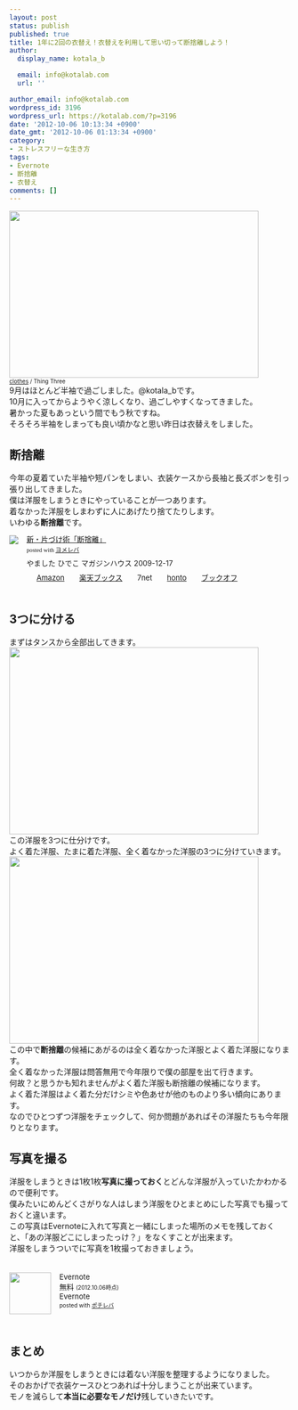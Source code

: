 ```yaml
---
layout: post
status: publish
published: true
title: 1年に2回の衣替え！衣替えを利用して思い切って断捨離しよう！
author:
  display_name: kotala_b

  email: info@kotalab.com
  url: ''

author_email: info@kotalab.com
wordpress_id: 3196
wordpress_url: https://kotalab.com/?p=3196
date: '2012-10-06 10:13:34 +0900'
date_gmt: '2012-10-06 01:13:34 +0900'
category:
- ストレスフリーな生き方
tags:
- Evernote
- 断捨離
- 衣替え
comments: []
---
```

<p><a href="https://kotalab.com/wp-content/uploads/koromogae_121006.jpg" target="_blank"><img src="https://kotalab.com/wp-content/uploads/koromogae_121006.jpg" alt="" title="koromogae_121006" width="448" height="300" class="alignnone size-full wp-image-3200" /></a><br />
<span style="font-size:10px;"><a href="https://www.flickr.com/photos/perry-moore-photography/3586146431/" target="_blank">clothes</a> / Thing Three</span><br />
9月はほとんど半袖で過ごしました。@kotala_bです。<br />
10月に入ってからようやく涼しくなり、過ごしやすくなってきました。<br />
暑かった夏もあっという間でもう秋ですね。<br />
そろそろ半袖をしまっても良い頃かなと思い昨日は衣替えをしました。<br />
<!--more--></p>
<h2>断捨離</h2>
<p>今年の夏着ていた半袖や短パンをしまい、衣装ケースから長袖と長ズボンを引っ張り出してきました。<br />
僕は洋服をしまうときにやっていることが一つあります。<br />
着なかった洋服をしまわずに人にあげたり捨てたりします。<br />
いわゆる<strong>断捨離</strong>です。</p>
<div class="booklink-box" style="text-align:left;padding-bottom:20px;font-size:small;/zoom: 1;overflow: hidden;">
<div class="booklink-image" style="float:left;margin:0 15px 10px 0;"><a href="https://www.amazon.co.jp/exec/obidos/asin/4838720521/same-22/" name="booklink" rel="nofollow" target="_blank"><img src="https://images-fe.ssl-images-amazon.com/images/I/41xMTWv74ML._SL160_.jpg" style="border: none;" /></a></div>
<div class="booklink-info" style="line-height:120%;/zoom: 1;overflow: hidden;">
<div class="booklink-name" style="margin-bottom:10px;line-height:120%"><a href="https://www.amazon.co.jp/exec/obidos/asin/4838720521/same-22/" rel="nofollow" name="booklink" target="_blank">新・片づけ術「断捨離」</a>
<div class="booklink-powered-date" style="font-size:8pt;margin-top:5px;font-family:verdana;line-height:120%">posted with <a href="https://yomereba.com" target="_blank">ヨメレバ</a></div>
</div>
<div class="booklink-detail" style="margin-bottom:5px;">やました ひでこ マガジンハウス 2009-12-17    </div>
<div class="booklink-link2" style="margin-top:10px;">
<div class="shoplinkamazon" style="display:inline;margin-right:5px;background: url('https://img.yomereba.com/tam_y.gif') 0 0 no-repeat;padding: 2px 0 2px 18px;white-space: nowrap;"><a href="https://www.amazon.co.jp/exec/obidos/asin/4838720521/same-22/" rel="nofollow" target="_blank" title="アマゾン" >Amazon</a></div>
<div class="shoplinkrakuten" style="display:inline;margin-right:5px;background: url('https://img.yomereba.com/tam_y.gif') 0 -50px no-repeat;padding: 2px 0 2px 18px;white-space: nowrap;"><a href="https://hb.afl.rakuten.co.jp/hgc/0fa7afc8.bbfc196a.0fa7afc9.d56c38f1/?pc=http%3A%2F%2Fbooks.rakuten.co.jp%2Frb%2F6254902%2F%3Fscid%3Daf_ich_link_urltxt%26m%3Dhttp%3A%2F%2Fm.rakuten.co.jp%2Fev%2Fbook%2F" rel="nofollow" target="_blank" title="楽天ブックス" >楽天ブックス</a></div>
<div class="shoplinkseven" style="display:inline;margin-right:5px;background: url('https://img.yomereba.com/tam_y.gif') 0 -100px no-repeat;padding: 2px 0 2px 18px;white-space: nowrap;"><span class="removed_link" title="click.linksynergy.com/fs-bin/click?id=d2yYUp776R4&amp;subid=&amp;offerid=197738.1&amp;type=10&amp;tmpid=1787&amp;RD_PARM1=http%253A%252F%252Fwww.7netshopping.jp%252Fbooks%252Fsearch_result%252F%253Fctgy%253Dbooks%2526code%253D4838720521">7net</span></div>
<div class="shoplinkbk1" style="display:inline;margin-right:5px;background: url('https://img.yomereba.com/tam_y.gif') 0 -150px no-repeat;padding: 2px 0 2px 18px;white-space: nowrap;"><a href="https://ck.jp.ap.valuecommerce.com/servlet/referral?sid=2967684&pid=881104827&vc_url=http%3A%2F%2Fhonto.jp%2Fnetstore%2Fsearch_021_104838720521.html%3Fsrchf%3D1%26srchGnrNm%3D1" target="_blank" title="bk1" >honto</a></div>
<div class="shoplinkbookoff" style="display:inline;margin-right:5px;background: url('https://img.yomereba.com/tam_y.gif') 0 -200px no-repeat;padding: 2px 0 2px 18px;white-space: nowrap;"><a href="https://click.linksynergy.com/fs-bin/click?id=d2yYUp776R4&subid=&offerid=169505.1&type=10&tmpid=3677&RD_PARM1=http%253A%252F%252Fwww.bookoffonline.co.jp%252Fdisplay%252FL001%252Cbg%253D12%252Cq%253D9784838720521" rel="nofollow" target="_blank" title="ブックオフオンライン" >ブックオフ</a></div>
</div>
</div>
<div class="booklink-footer" style="clear: left"></div>
</div>
<h2>3つに分ける</h2>
<p>まずはタンスから全部出してきます。<br />
<a href="https://kotalab.com/wp-content/uploads/koromogae_121006_01.png" target="_blank"><img src="https://kotalab.com/wp-content/uploads/koromogae_121006_01.png" alt="" title="koromogae_121006_01" width="448" height="336" class="alignnone size-full wp-image-3197" /></a><br />
この洋服を3つに仕分けです。<br />
よく着た洋服、たまに着た洋服、全く着なかった洋服の3つに分けていきます。<br />
<a href="https://kotalab.com/wp-content/uploads/koromogae_121006_02.png" target="_blank"><img src="https://kotalab.com/wp-content/uploads/koromogae_121006_02.png" alt="" title="koromogae_121006_02" width="448" height="336" class="alignnone size-full wp-image-3198" /></a><br />
この中で<strong>断捨離</strong>の候補にあがるのは全く着なかった洋服とよく着た洋服になります。<br />
全く着なかった洋服は問答無用で今年限りで僕の部屋を出て行きます。<br />
何故？と思うかも知れませんがよく着た洋服も断捨離の候補になります。<br />
よく着た洋服はよく着た分だけシミや色あせが他のものより多い傾向にあります。<br />
なのでひとつずつ洋服をチェックして、何か問題があればその洋服たちも今年限りとなります。</p>
<h2>写真を撮る</h2>
<p>洋服をしまうときは1枚1枚<strong>写真に撮っておく</strong>とどんな洋服が入っていたかわかるので便利です。<br />
僕みたいにめんどくさがりな人はしまう洋服をひとまとめにした写真でも撮っておくと違います。<br />
この写真はEvernoteに入れて写真と一緒にしまった場所のメモを残しておくと、「あの洋服どこにしまったっけ？」をなくすことが出来ます。<br />
洋服をしまうついでに写真を1枚撮っておきましょう。</p>
<div class="pochireba" style="text-align:left;font-size:small;padding:20px 0;/zoom: 1;overflow: hidden;"><span class="removed_link" title="click.linksynergy.com/fs-bin/click?id=d2yYUp776R4&amp;subid=&amp;offerid=94348.1&amp;type=3&amp;tmpid=3910&amp;RD_PARM1=http%253A%252F%252Fitunes.apple.com%252Fjp%252Fapp%252Fevernote%252Fid281796108%253Fmt%253D8%2526uo%253D4"><img src="http://a3.mzstatic.com/us/r1000/089/Purple/v4/e7/83/2b/e7832bfe-e4c3-826d-4de3-de1260dc094c/mza_2096789938490388669.png" width="75" height="75" style="float:left;margin:0 15px 0 0;" class="pochi_img" ></span>
<div class="pochi_info" style="text-align:left;/zoom: 1;overflow: hidden;">
<div class="pochi_name"><span class="removed_link" title="click.linksynergy.com/fs-bin/click?id=d2yYUp776R4&amp;subid=&amp;offerid=94348.1&amp;type=3&amp;tmpid=3910&amp;RD_PARM1=http%253A%252F%252Fitunes.apple.com%252Fjp%252Fapp%252Fevernote%252Fid281796108%253Fmt%253D8%2526uo%253D4">Evernote</span></div>
<div class="pochi_price" style="display:inline;">無料</div>
<div class="pochi_time" style="font-size:x-small;display:inline;">(2012.10.06時点)</div>
<div class="pochi_seller"><span class="removed_link" title="click.linksynergy.com/fs-bin/click?id=d2yYUp776R4&amp;subid=&amp;offerid=94348.1&amp;type=3&amp;tmpid=3910&amp;RD_PARM1=http%253A%252F%252Fitunes.apple.com%252Fjp%252Fartist%252Fevernote%252Fid281796111%253Fuo%253D4">Evernote</span></div>
<div class="pochi_post" style="font-size:x-small;">posted with <a href="https://pochireba.com">ポチレバ</a></div>
</div>
<div class="pochireba-footer" style="clear: left"></div>
</div>
<h2>まとめ</h2>
<p>いつからか洋服をしまうときには着ない洋服を整理するようになりました。<br />
そのおかげで衣装ケースひとつあれば十分しまうことが出来ています。<br />
モノを減らして<strong>本当に必要なモノだけ</strong>残していきたいです。</p>
